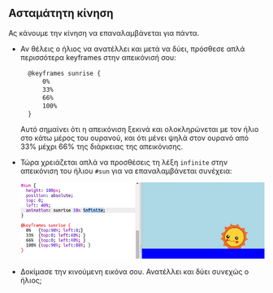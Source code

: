## Ασταμάτητη κίνηση

Ας κάνουμε την κίνηση να επαναλαμβάνεται για πάντα.

+ Αν θέλεις ο ήλιος να ανατέλλει και μετά να δύει, πρόσθεσε απλά περισσότερα keyframes στην απεικόνισή σου:
    
        @keyframes sunrise {
            0%  
            33% 
            66% 
            100%
        }
        
    
    Αυτό σημαίνει ότι η απεικόνιση ξεκινά και ολοκληρώνεται με τον ήλιο στο κάτω μέρος του ουρανού, και ότι μένει ψηλά στον ουρανό από 33% μέχρι 66% της διάρκειας της απεικόνισης.

+ Τώρα χρειάζεται απλά να προσθέσεις τη λέξη `infinite` στην απεικόνιση του ήλιου `#sun` για να επαναλαμβάνεται συνέχεια:
    
    ![screenshot](images/sunrise-infinite.png)

+ Δοκίμασε την κινούμενη εικόνα σου. Ανατέλλει και δύει συνεχώς ο ήλιος;